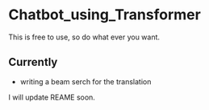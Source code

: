 # Chatbot_using_Transformer

This is free to use, so do what ever you want.


## Currently
- writing a beam serch for the translation

I will update REAME soon.
